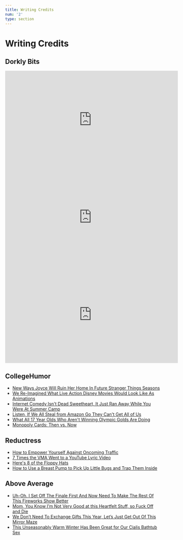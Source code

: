 ```yaml
---
title: Writing Credits
num: '2'
type: section
---
```

# Writing Credits

## **Dorkly Bits**

<iframe width="560" height="315" src="https://www.youtube.com/embed/Eo7Jd4z_UVg" frameborder="0" allow="autoplay; encrypted-media" allowfullscreen></iframe>

<iframe width="560" height="315" src="https://www.youtube.com/embed/rv_NIIDUX0k" frameborder="0" allow="autoplay; encrypted-media" allowfullscreen></iframe>

<iframe width="560" height="315" src="https://www.youtube.com/embed/gFSt1MIws-c" frameborder="0" allow="autoplay; encrypted-media" allowfullscreen></iframe>

## CollegeHumor

* [New Ways Joyce Will Ruin Her Home In Future Stranger Things Seasons](http://www.collegehumor.com/post/7054278/new-ways-joyce-will-ruin-her-home-in-future-stranger-things-seasons)
* [We Re-Imagined What Live Action Disney Movies Would Look Like As Animations](http://www.collegehumor.com/post/7055405/disney-should-remake-these-incredible-live-action-movies-into-cartoons)
* [Internet Comedy Isn't Dead Sweetheart, It Just Ran Away While You Were At Summer Camp](http://www.collegehumor.com/post/7055820/internet-comedy-dead)
* [Listen, If We All Steal from Amazon Go They Can't Get All of Us](http://www.collegehumor.com/post/7054987/listen-if-we-all-steal-from-amazon-go-they-cant-get-all-of-us)
* [What All 17 Year Olds Who Aren't Winning Olympic Golds Are Doing](http://www.collegehumor.com/post/7055267/what-all-17-year-olds-who-arent-winning-olympic-golds-are-doing)
* [Monopoly Cards: Then vs. Now](http://www.collegehumor.com/post/7054448/monopoly-cards-then-vs-now)

## **Reductress**

* [How to Empower Yourself Against Oncoming Traffic](http://reductress.com/post/how-to-empower-yourself-against-oncoming-traffic/)
* [7 Times the VMA Went to a YouTube Lyric Video](http://reductress.com/post/7-times-the-vma-went-to-a-youtube-lyric-video/)
* [Here's 8 of the Floppy Hats](http://reductress.com/post/heres-8-of-the-floppy-hats/)
* [How to Use a Breast Pump to Pick Up Little Bugs and Trap Them Inside](http://reductress.com/post/how-to-use-a-breast-pump-to-pick-up-little-bugs-and-trap-them-inside/)

## **Above Average**

* [Uh-Oh. I Set Off The Finale First And Now Need To Make The Rest Of This Fireworks Show Better](https://aboveaverage.com/uh-oh-i-set-off-the-finale-first-and-now-need-to-make-the-rest-of-the-fireworks-show-better/)
* [Mom, You Know I’m Not Very Good at this Heartfelt Stuff, so Fuck Off and Die](https://aboveaverage.com/mom-you-know-im-not-very-good-at-this-heartfelt-stuff-so-fuck-off-and-die/)
* [We Don’t Need To Exchange Gifts This Year, Let’s Just Get Out Of This Mirror Maze](https://aboveaverage.com/we-dont-need-to-exchange-gifts-this-year-lets-just-get-out-of-this-mirror-maze/)
* [This Unseasonably Warm Winter Has Been Great for Our Cialis Bathtub Sex](https://aboveaverage.com/this-unseasonably-warm-winter-has-been-great-for-our-cialis-bathtub-sex/)
